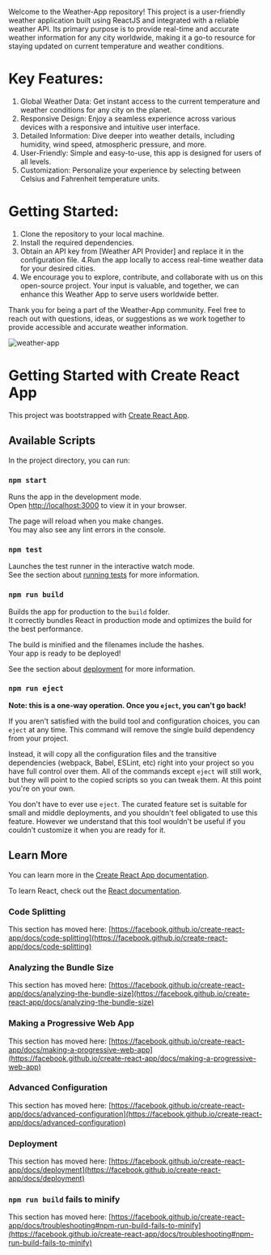 Welcome to the Weather-App repository! This project is a user-friendly weather application built using ReactJS and integrated with a reliable weather API. Its primary purpose is to provide real-time and accurate weather information for any city worldwide, making it a go-to resource for staying updated on current temperature and weather conditions.

# Key Features:

1. Global Weather Data: Get instant access to the current temperature and weather conditions for any city on the planet.
2. Responsive Design: Enjoy a seamless experience across various devices with a responsive and intuitive user interface.
3. Detailed Information: Dive deeper into weather details, including humidity, wind speed, atmospheric pressure, and more.
4. User-Friendly: Simple and easy-to-use, this app is designed for users of all levels.
5. Customization: Personalize your experience by selecting between Celsius and Fahrenheit temperature units.

# Getting Started:

1. Clone the repository to your local machine.
2. Install the required dependencies.
3. Obtain an API key from [Weather API Provider] and replace it in the configuration file.
4.Run the app locally to access real-time weather data for your desired cities.
5. We encourage you to explore, contribute, and collaborate with us on this open-source project. Your input is valuable, and together, we can enhance this Weather App to serve users worldwide better.

Thank you for being a part of the Weather-App community. Feel free to reach out with questions, ideas, or suggestions as we work together to provide accessible and accurate weather information.
 

![weather-app](https://github.com/SauravKumar09/Weather-App/assets/90619704/75daeb85-645b-4b97-8a8a-9247ff5d1a77)


# Getting Started with Create React App

This project was bootstrapped with [Create React App](https://github.com/facebook/create-react-app).

## Available Scripts

In the project directory, you can run:

### `npm start`

Runs the app in the development mode.\
Open [http://localhost:3000](http://localhost:3000) to view it in your browser.

The page will reload when you make changes.\
You may also see any lint errors in the console.

### `npm test`

Launches the test runner in the interactive watch mode.\
See the section about [running tests](https://facebook.github.io/create-react-app/docs/running-tests) for more information.

### `npm run build`

Builds the app for production to the `build` folder.\
It correctly bundles React in production mode and optimizes the build for the best performance.

The build is minified and the filenames include the hashes.\
Your app is ready to be deployed!

See the section about [deployment](https://facebook.github.io/create-react-app/docs/deployment) for more information.

### `npm run eject`

**Note: this is a one-way operation. Once you `eject`, you can't go back!**

If you aren't satisfied with the build tool and configuration choices, you can `eject` at any time. This command will remove the single build dependency from your project.

Instead, it will copy all the configuration files and the transitive dependencies (webpack, Babel, ESLint, etc) right into your project so you have full control over them. All of the commands except `eject` will still work, but they will point to the copied scripts so you can tweak them. At this point you're on your own.

You don't have to ever use `eject`. The curated feature set is suitable for small and middle deployments, and you shouldn't feel obligated to use this feature. However we understand that this tool wouldn't be useful if you couldn't customize it when you are ready for it.

## Learn More

You can learn more in the [Create React App documentation](https://facebook.github.io/create-react-app/docs/getting-started).

To learn React, check out the [React documentation](https://reactjs.org/).

### Code Splitting

This section has moved here: [https://facebook.github.io/create-react-app/docs/code-splitting](https://facebook.github.io/create-react-app/docs/code-splitting)

### Analyzing the Bundle Size

This section has moved here: [https://facebook.github.io/create-react-app/docs/analyzing-the-bundle-size](https://facebook.github.io/create-react-app/docs/analyzing-the-bundle-size)

### Making a Progressive Web App

This section has moved here: [https://facebook.github.io/create-react-app/docs/making-a-progressive-web-app](https://facebook.github.io/create-react-app/docs/making-a-progressive-web-app)

### Advanced Configuration

This section has moved here: [https://facebook.github.io/create-react-app/docs/advanced-configuration](https://facebook.github.io/create-react-app/docs/advanced-configuration)

### Deployment

This section has moved here: [https://facebook.github.io/create-react-app/docs/deployment](https://facebook.github.io/create-react-app/docs/deployment)

### `npm run build` fails to minify

This section has moved here: [https://facebook.github.io/create-react-app/docs/troubleshooting#npm-run-build-fails-to-minify](https://facebook.github.io/create-react-app/docs/troubleshooting#npm-run-build-fails-to-minify)
